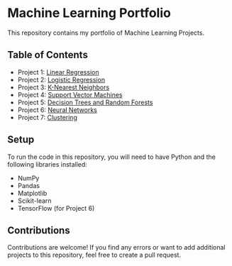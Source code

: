 # Machine Learning Portfolio

This repository contains my portfolio of Machine Learning Projects.

## Table of Contents

- Project 1: [Linear Regression](https://github.com/supreethavadhani/Machine_Learning_Training/tree/master/projects/Project%201%20-%20Linear%20Regression)
- Project 2: [Logistic Regression](https://github.com/supreethavadhani/Machine_Learning_Portfolio/tree/master/projects/Project%202%20-%20Logistic%20Regression)
- Project 3: [K-Nearest Neighbors](https://github.com/supreethavadhani/Machine_Learning_Portfolio/tree/master/projects/Project%203%20-%20K-Nearest%20Neighbors)
- Project 4: [Support Vector Machines](https://github.com/supreethavadhani/Machine_Learning_Portfolio/tree/master/projects/Project%204%20-%20SVM)
- Project 5: [Decision Trees and Random Forests](https://github.com/supreethavadhani/Machine_Learning_Portfolio/tree/master/projects/Project%205%20-%20Decsion%20Trees)
- Project 6: [Neural Networks](/neural_networks)
- Project 7: [Clustering](https://github.com/supreethavadhani/Machine_Learning_Portfolio/tree/master/projects/Project%207%20-%20Clustering)
## Setup

To run the code in this repository, you will need to have Python and the following libraries installed:

- NumPy
- Pandas
- Matplotlib
- Scikit-learn
- TensorFlow (for Project 6)

## Contributions

Contributions are welcome! If you find any errors or want to add additional projects to this repository, feel free to create a pull request.

